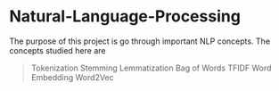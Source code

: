 # Natural-Language-Processing
The purpose of this project is go through important NLP concepts. The concepts studied here are
> Tokenization
> Stemming
> Lemmatization
> Bag of Words
> TFIDF
> Word Embedding
> Word2Vec
